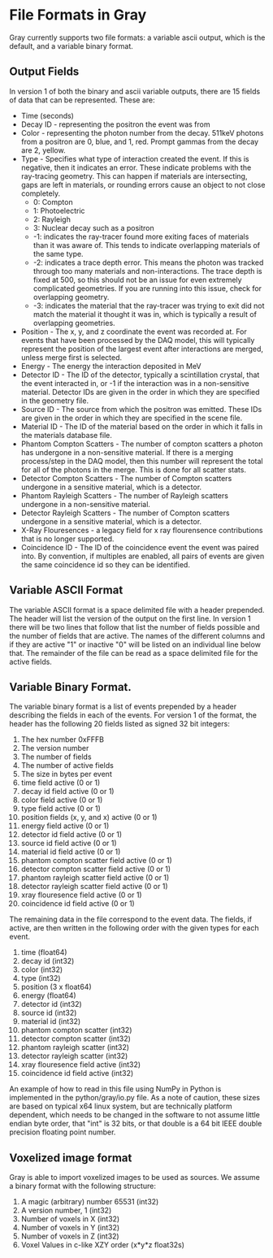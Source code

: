 # File Formats in Gray
Gray currently supports two file formats: a variable ascii output, which is the
default, and a variable binary format.

## Output Fields
In version 1 of both the binary and ascii variable outputs, there are 15 fields
of data that can be represented.  These are:

* Time (seconds)
* Decay ID - representing the positron the event was from
* Color - representing the photon number from the decay.  511keV photons from
  a positron are 0, blue, and 1, red.  Prompt gammas from the decay are 2,
  yellow.
* Type - Specifies what type of interaction created the event. If this
  is negative, then it indicates an error.  These indicate problems
  with the ray-tracing geometry.  This can happen if materials are
  intersecting, gaps are left in materials, or rounding errors cause an object
  to not close completely.
  * 0: Compton
  * 1: Photoelectric
  * 2: Rayleigh
  * 3: Nuclear decay such as a positron
  * -1: indicates the ray-tracer found more exiting faces of materials than it
    was aware of.  This tends to indicate overlapping materials of the same
    type.
  * -2: indicates a trace depth error.  This means the photon was tracked
    through too many materials and non-interactions.  The trace depth is fixed
    at 500, so this should not be an issue for even extremely complicated
    geometries.  If you are running into this issue, check for overlapping
    geometry.
  * -3: indicates the material that the ray-tracer was trying to exit did not
    match the material it thought it was in, which is typically a result of
    overlapping geometries.
* Position - The x, y, and z coordinate the event was recorded at.  For events
  that have been processed by the DAQ model, this will typically represent the
  position of the largest event after interactions are merged, unless merge
  first is selected.
* Energy - The energy the interaction deposited in MeV
* Detector ID - The ID of the detector, typically a scintillation crystal, that
  the event interacted in, or -1 if the interaction was in a non-sensitive
  material.  Detector IDs are given in the order in which they are specified in
  the geometry file.
* Source ID - The source from which the positron was emitted.  These IDs are
  given in the order in which they are specified in the scene file.
* Material ID - The ID of the material based on the order in which it falls in
  the materials database file.
* Phantom Compton Scatters - The number of compton scatters a photon has
  undergone in a non-sensitive material.  If there is a merging process/step in
  the DAQ model, then this number will represent the total for all of the
  photons in the merge.  This is done for all scatter stats.
* Detector Compton Scatters - The number of Compton scatters undergone in a
  sensitive material, which is a detector.
* Phantom Rayleigh Scatters - The number of Rayleigh scatters undergone in a
  non-sensitive material.
* Detector Rayleigh Scatters - The number of Compton scatters undergone in a
  sensitive material, which is a detector.
* X-Ray Flouresences - a legacy field for x ray flourensence contributions that
  is no longer supported.
* Coincidence ID - The ID of the coincidence event the event was paired into.
  By convention, if multiples are enabled, all pairs of events are given the
  same coincidence id so they can be identified.

## Variable ASCII Format
The variable ASCII format is a space delimited file with a header prepended.
The header will list the version of the output on the first line.  In version 1
there will be two lines that follow that list the number of fields possible and
the number of fields that are active.  The names of the different columns and
if they are active "1" or inactive "0" will be listed on an individual line
below that.  The remainder of the file can be read as a space delimited file
for the active fields.

## Variable Binary Format.
The variable binary format is a list of events prepended by a header describing
the fields in each of the events.  For version 1 of the format, the header has
the following 20 fields listed as signed 32 bit integers:

1. The hex number 0xFFFB
2. The version number
3. The number of fields
4. The number of active fields
5. The size in bytes per event
6. time field active (0 or 1)
7. decay id field active (0 or 1)
8. color field active (0 or 1)
9. type field active (0 or 1)
10. position fields (x, y, and x) active (0 or 1)
11. energy field active (0 or 1)
12. detector id field active (0 or 1)
13. source id field active (0 or 1)
14. material id field active (0 or 1)
15. phantom compton scatter field active (0 or 1)
16. detector compton scatter field active (0 or 1)
17. phantom rayleigh scatter field active (0 or 1)
18. detector rayleigh scatter field active (0 or 1)
19. xray flouresence field active (0 or 1)
20. coincidence id field active (0 or 1)

The remaining data in the file correspond to the event data.  The fields, if
active, are then written in the following order with the given types for each
event.

1. time (float64)
2. decay id (int32)
3. color (int32)
4. type (int32)
5. position (3 x float64)
6. energy (float64)
7. detector id (int32)
8. source id (int32)
9. material id (int32)
10. phantom compton scatter (int32)
11. detector compton scatter (int32)
12. phantom rayleigh scatter (int32)
13. detector rayleigh scatter (int32)
14. xray flouresence field active (int32)
15. coincidence id field active (int32)

An example of how to read in this file using NumPy in Python is implemented in
the python/gray/io.py file.
As a note of caution, these sizes are based on typical x64 linux system, but
are technically platform dependent, which needs to be changed in the software
to not assume little endian byte order, that "int" is 32 bits, or that double
is a 64 bit IEEE double precision floating point number.

## Voxelized image format
Gray is able to import voxelized images to be used as sources.  We assume a
binary format with the following structure:

1. A magic (arbitrary) number 65531 (int32)
2. A version number, 1 (int32)
3. Number of voxels in X (int32)
3. Number of voxels in Y (int32)
3. Number of voxels in Z (int32)
3. Voxel Values in c-like XZY order (x\*y\*z float32s)

